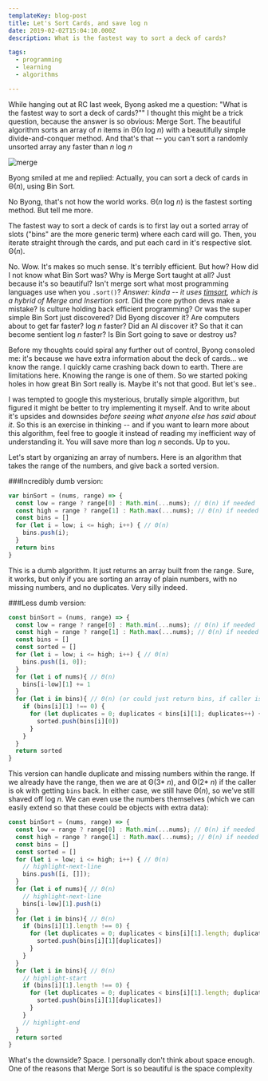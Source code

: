 ```yaml
---
templateKey: blog-post
title: Let's Sort Cards, and save log n
date: 2019-02-02T15:04:10.000Z
description: What is the fastest way to sort a deck of cards?

tags:
  - programming
  - learning
  - algorithms

---
```



While hanging out at RC last week, Byong asked me a question: "What is the fastest way to sort a deck of cards?""  I thought this might be a trick question, because the answer is so obvious: Merge Sort.  The beautiful algorithm sorts an array of *n* items in Θ(*n* log *n*) with a beautifully simple divide-and-conquer method.  And that's that -- you can't sort a randomly unsorted array any faster than *n* log *n*

![merge](/img/Merge-sort.gif)

Byong smiled at me and replied:  Actually, you can sort a deck of cards in Θ(*n*), using Bin Sort.

No Byong, that's not how the world works.  Θ(*n* log *n*) is the fastest sorting method.  But tell me more.

The fastest way to sort a deck of cards is to first lay out a sorted array of slots ("bins" are the more generic term) where each card will go.  Then, you iterate straight through the cards, and put each card in it's respective slot.  Θ(*n*).

No.  Wow.  It's makes so much sense.  It's terribly efficient.  But how?  How did I not know what Bin Sort was?  Why is Merge Sort taught at all?  Just because it's so beautiful?  Isn't merge sort what most programming languages use when you `.sort()`? *Answer: kinda -- it uses [timsort](http://bugs.python.org/file4451/timsort.txt), which is a hybrid of Merge and Insertion sort.* Did the core python devs make a mistake?  Is culture holding back efficient programming?  Or was the super simple Bin Sort just discovered?  Did Byong discover it?  Are computers about to get far faster?  log *n* faster?  Did an AI discover it?  So that it can become sentient log *n* faster?  Is Bin Sort going to save or destroy us?

Before my thoughts could spiral any further out of control, Byong consoled me:  it's because we have extra information about the deck of cards... we know the range.  I quickly came crashing back down to earth.  There are limitations here.  Knowing the range is one of them. So we started poking holes in how great Bin Sort really is.  Maybe it's not that good.  But let's see..

I was tempted to google this mysterious, brutally simple algorithm, but figured it might be better to try implementing it myself.  And to write about it's upsides and downsides *before seeing what anyone else has said about it*.  So this is an exercise in thinking -- and if you want to learn more about this algorithm, feel free to google it instead of reading my inefficient way of understanding it.  You will save more than log *n* seconds.  Up to you.

Let's start by organizing an array of numbers.  Here is an algorithm that takes the range of the numbers, and give back a sorted version.


###Incredibly dumb version:
```javascript
var binSort = (nums, range) => {
  const low = range ? range[0] : Math.min(...nums); // Θ(n) if needed
  const high = range ? range[1] : Math.max(...nums); // Θ(n) if needed
  const bins = []
  for (let i = low; i <= high; i++) { // Θ(n)
    bins.push(i);
  }
  return bins
}
```

This is a dumb algorithm.  It just returns an array built from the range.  Sure, it works, but only if you are sorting an array of plain numbers, with no missing numbers, and no duplicates.  Very silly indeed.


###Less dumb version:
```javascript
const binSort = (nums, range) => {
  const low = range ? range[0] : Math.min(...nums); // Θ(n) if needed
  const high = range ? range[1] : Math.max(...nums); // Θ(n) if needed
  const bins = []
  const sorted = []
  for (let i = low; i <= high; i++) { // Θ(n)
    bins.push([i, 0]);
  }
  for (let i of nums){ // Θ(n)
    bins[i-low][1] += 1
  }
  for (let i in bins){ // Θ(n) (or could just return bins, if caller is ok with that)
    if (bins[i][1] !== 0) {
      for (let duplicates = 0; duplicates < bins[i][1]; duplicates++) {
        sorted.push(bins[i][0])
      }
    }
  }
  return sorted
}
```

This version can handle duplicate and missing numbers within the range.  If we already have the range, then we are at Θ(3* *n*), and Θ(2* *n*) if the caller is ok with getting `bins` back.  In either case, we still have Θ(*n*), so we've still shaved off log *n*.  We can even use the numbers themselves (which we can easily extend so that these could be objects with extra data):

```javascript
const binSort = (nums, range) => {
  const low = range ? range[0] : Math.min(...nums); // Θ(n) if needed
  const high = range ? range[1] : Math.max(...nums); // Θ(n) if needed
  const bins = []
  const sorted = []
  for (let i = low; i <= high; i++) { // Θ(n)
    // highlight-next-line
    bins.push([i, []]);
  }
  for (let i of nums){ // Θ(n)
    // highlight-next-line
    bins[i-low][1].push(i)
  }
  for (let i in bins){ // Θ(n)
    if (bins[i][1].length !== 0) {
      for (let duplicates = 0; duplicates < bins[i][1].length; duplicates++) {
        sorted.push(bins[i][1][duplicates])
      }
    }
  }
  for (let i in bins){ // Θ(n)
    // highlight-start
    if (bins[i][1].length !== 0) {
      for (let duplicates = 0; duplicates < bins[i][1].length; duplicates++) {
        sorted.push(bins[i][1][duplicates])
      }
    }
    // highlight-end
  }
  return sorted
}
```

What's the downside?  Space.  I personally don't think about space enough.  One of the reasons that Merge Sort is so beautiful is the space complexity